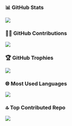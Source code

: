 ### 📊 GitHub Stats
![](https://github-readme-stats.vercel.app/api?username=KevinJC23&theme=react&hide_border=false&include_all_commits=true&count_private=true)

### 🧑‍💻 GitHub Contributions
![](https://nirzak-streak-stats.vercel.app/?user=KevinJC23&theme=react&hide_border=false)

### 🏆 GitHub Trophies
![](https://github-profile-trophy.vercel.app/?username=KevinJC23&theme=react&no-frame=false&no-bg=false&margin-w=4)

### 🌐 Most Used Languages
![](https://github-readme-stats.vercel.app/api/top-langs/?username=KevinJC23&theme=react&hide_border=false&include_all_commits=true&count_private=true&layout=compact)

### 🔝 Top Contributed Repo
![](https://github-contributor-stats.vercel.app/api?username=KevinJC23&limit=5&theme=react&combine_all_yearly_contributions=true)
